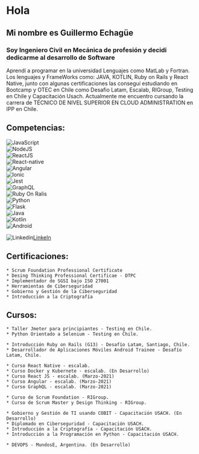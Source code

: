 # Hola

## Mi nombre es Guillermo Echagüe

### Soy Ingeniero Civil en Mecánica de profesión y decidi dedicarme al desarrollo de Software

<p>Aprendí a programar en la universidad Lenguajes como MatLab y Fortran. Los lenguajes y FrameWorks como: JAVA, KOTLIN, Ruby on Rails y React Native, junto con algunas certificaciones las conseguí estudiando en Bootcamp y OTEC en Chile como Desafio Latam, Escalab, RIGroup, Testing en Chile y Capacitación Usach. Actualmente me encuentro cursando la carrera de TÉCNICO DE NIVEL SUPERIOR EN CLOUD ADMINISTRATION en IPP en Chile.</p>

## Competencias:

![JavaScript](https://img.shields.io/badge/JavaScript-F7DF1E?style=for-the-badge&logo=javascript&logoColor=white&labelColor=FBBA00)</br>
![NodeJS](https://img.shields.io/badge/NodeJS-13DDC84?style=for-the-badge&logo=nodejs&logoColor=white&labelColor=3DDC84)</br>
![ReactJS](https://img.shields.io/badge/React-0E353D?style=for-the-badge&logo=react&logoColor=white&labelColor=61DAFB)</br>
![React-native](https://img.shields.io/badge/React-native-0E353D?style=for-the-badge&logo=react&logoColor=white&labelColor=61DAFB)</br>
![Angular](https://img.shields.io/badge/Angular-FF0000?style=for-the-badge&logo=angular&logoColor=white&labelColor=DD0031)</br>
![Ionic](https://img.shields.io/badge/ionic-0078D4?style=for-the-badge&logo=ionic&logoColor=white&labelColor=3880FF)</br>
![Jest](https://img.shields.io/badge/jest-E6162D?style=for-the-badge&logo=jest&logoColor=white&labelColor=C21325)</br>
![GraphQL](https://img.shields.io/badge/GraphQL-FF0089?style=for-the-badge&logo=graphql&logoColor=white&labelColor=E10098)</br>
![Ruby On Ralis](https://img.shields.io/badge/RubyOnRails-CC3333?style=for-the-badge&logo=ruby%20on%20rails&logoColor=white&labelColor=CC0000)</br>
![Python](https://img.shields.io/badge/Python-3776AB?style=for-the-badge&logo=python&logoColor=white&labelColor=blue)</br>
![Flask](https://img.shields.io/badge/flask-0E353D?style=for-the-badge&logo=flask&logoColor=white&labelColor=000000)</br>
![Java](https://img.shields.io/badge/Java-0052CC?style=for-the-badge&logo=java&logoColor=white&labelColor=007396)</br>
![Kotlin](https://img.shields.io/badge/Kotlin-149DD3?style=for-the-badge&logo=kotlin&logoColor=white&labelColor=0095D5)</br>
![Android](https://img.shields.io/badge/Android-13DDC84?style=for-the-badge&logo=android&logoColor=white&labelColor=3DDC84)</br>

![Linkedin](https://img.shields.io/badge/LinkedIn-0077B5?style=for-the-badge&logo=linkedin&logoColor=white)[LinkeIn](https://www.linkedin.com/in/guillermo-echag%C3%BCe-arriaza-a198b2192/)</br> 

## Certificaciones:

~~~
* Scrum Foundation Professional Certificate 
* Desing Thinking Professional Certificae - DTPC
* Implementador de SGSI bajo ISO 27001
* Herramientas de Ciberseguridad
* Gobierno y Gestión de la Ciberseguridad
* Introducción a la Criptografía
~~~

## Cursos:

~~~
* Taller Jmeter para principiantes - Testing en Chile.
* Python Orientado a Selenium - Testing en Chile. 

* Introducción Ruby on Rails (G13) - Desafío Latam, Santiago, Chile.
* Desarrollador de Aplicaciones Móviles Android Trainee - Desafío Latam, Chile.

* Curso React Native - escalab.
* Curso Docker y Kubernete - escalab. (En Desarrollo)
* Curso React JS - escalab. (Marzo-2021)
* Curso Angular - escalab. (Marzo-2021)
* Curso GraphQL - escalab. (Marzo-2021)

* Curso de Scrum Foundation - RIGroup. 
* Curso de Scrum Master y Design Thinking - RIGroup. 

* Gobierno y Gestión de TI usando COBIT - Capacitación USACH. (En Desarrollo)
* Diplomado en Ciberseguridad - Capacitación USACH.
* Introducción a la Criptografía - Capacitación USACH.
* Introducción a la Programación en Python - Capacitación USACH.

* DEVOPS - MundosE, Argentina. (En Desarrollo)
~~~

